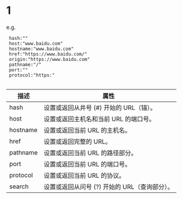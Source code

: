 # 1
e.g.
```
 hash:""
 host:"www.baidu.com"
 hostname:"www.baidu.com"
 href:"https://www.baidu.com/"
 origin:"https://www.baidu.com"
 pathname:"/"
 port:""
 protocol:"https:"
 
```
描述|属性
-|-
hash |设置或返回从井号 (#) 开始的 URL（锚）。
host	|设置或返回主机名和当前 URL 的端口号。
hostname	|设置或返回当前 URL 的主机名。
href	|设置或返回完整的 URL。
pathname	|设置或返回当前 URL 的路径部分。
port	|设置或返回当前 URL 的端口号。
protocol	|设置或返回当前 URL 的协议。
search	|设置或返回从问号 (?) 开始的 URL（查询部分）。

